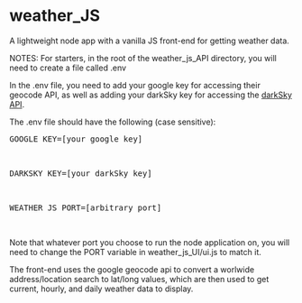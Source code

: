 # weather_JS

A lightweight node app with a vanilla JS front-end for getting weather data.

NOTES:
For starters, in the root of the weather_js_API directory, you will need to create a file called .env

In the .env file, you need to add your google key for accessing their geocode API, as well as adding your darkSky key for accessing the <a href="https://darksky.net/dev/docs">darkSky API</a>.

The .env file should have the following (case sensitive):

<pre>GOOGLE_KEY=[your google key]</pre><br>
<pre>DARKSKY_KEY=[your darkSky key]</pre><br>
<pre>WEATHER_JS_PORT=[arbitrary port]</pre><br>

Note that whatever port you choose to run the node application on, you will need to change the PORT variable in weather_js_UI/ui.js to match it.

The front-end uses the google geocode api to convert a worlwide address/location search to lat/long values, which are then used to get current, hourly, and daily weather data to display.
